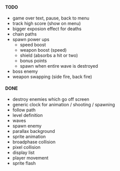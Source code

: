#### TODO

- game over text, pause, back to menu
- track high score (show on menu)
- bigger exposion effect for deaths
- chain paths
- spawn power ups
  - speed boost
  - weapon boost (speed)
  - shield (absorbs a hit or two)
  - bonus points
  - spawn when entire wave is destroyed
- boss enemy
- weapon swapping (side fire, back fire)

#### DONE

- destroy enemies which go off screen
- generic clock for animation / shooting / spawning
- follow path
- level definition
- waves
- spawn enemy
- parallax background
- sprite animation
- broadphase collision
- pixel collision
- display list
- player movement
- sprite flash
